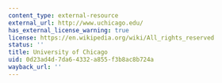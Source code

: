 ```yaml
---
content_type: external-resource
external_url: http://www.uchicago.edu/
has_external_license_warning: true
license: https://en.wikipedia.org/wiki/All_rights_reserved
status: ''
title: University of Chicago
uid: 0d23ad4d-7da6-4332-a855-f3b8ac8b724a
wayback_url: ''
---
```

